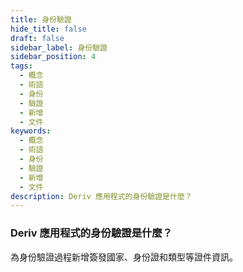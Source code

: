 ```yaml
---
title: 身份驗證
hide_title: false
draft: false
sidebar_label: 身份驗證
sidebar_position: 4
tags:
  - 概念
  - 術語
  - 身份
  - 驗證
  - 新增
  - 文件
keywords:
  - 概念
  - 術語
  - 身份
  - 驗證
  - 新增
  - 文件
description: Deriv 應用程式的身份驗證是什麼？
---
```


### Deriv 應用程式的身份驗證是什麼？

為身份驗證過程新增簽發國家、身份證和類型等證件資訊。
